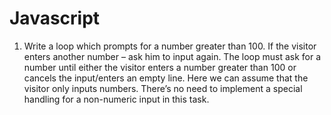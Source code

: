 # Javascript

1. Write a loop which prompts for a number greater than 100. If the visitor enters another number – ask him to input again.
The loop must ask for a number until either the visitor enters a number greater than 100 or cancels the input/enters an empty line.
Here we can assume that the visitor only inputs numbers. There’s no need to implement a special handling for a non-numeric input in this task.
